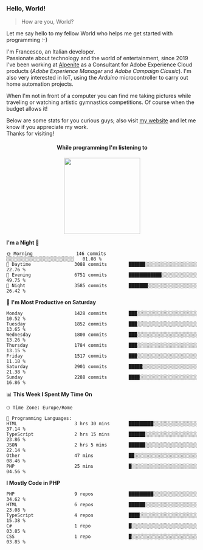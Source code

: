 ### Hello, World!

> How are you, World?

Let me say hello to my fellow World who helps me get started with programming :-)

I'm Francesco, an Italian developer.  
Passionate about technology and the world of entertainment, since 2019 I've been working at [Alpenite](https://www.alpenite.com) as a Consultant for Adobe Experience Cloud products (*Adobe Experience Manager* and *Adobe Campaign Classic*). I'm also very interested in IoT, using the *Arduino* microcontroller to carry out home automation projects.

When I'm not in front of a computer you can find me taking pictures while traveling or watching artistic gymnastics competitions. Of course when the budget allows it!

Below are some stats for you curious guys; also visit [my website](https://www.francescorega.eu) and let me know if you appreciate my work.  
Thanks for visiting!

<div align="center">
  <h4>While programming I'm listening to</h4>
  <a href="https://apps.francescorega.eu/now-playing/11147232609" target="_blank"><img src="https://apps.francescorega.eu/now-playing/11147232609" width="200"></a>
</div>

<!--START_SECTION:waka-->
**I'm a Night 🦉** 

```text
🌞 Morning                146 commits         ░░░░░░░░░░░░░░░░░░░░░░░░░   01.08 % 
🌆 Daytime                3088 commits        ██████░░░░░░░░░░░░░░░░░░░   22.76 % 
🌃 Evening                6751 commits        ████████████░░░░░░░░░░░░░   49.75 % 
🌙 Night                  3585 commits        ███████░░░░░░░░░░░░░░░░░░   26.42 % 
```
📅 **I'm Most Productive on Saturday** 

```text
Monday                   1428 commits        ███░░░░░░░░░░░░░░░░░░░░░░   10.52 % 
Tuesday                  1852 commits        ███░░░░░░░░░░░░░░░░░░░░░░   13.65 % 
Wednesday                1800 commits        ███░░░░░░░░░░░░░░░░░░░░░░   13.26 % 
Thursday                 1784 commits        ███░░░░░░░░░░░░░░░░░░░░░░   13.15 % 
Friday                   1517 commits        ███░░░░░░░░░░░░░░░░░░░░░░   11.18 % 
Saturday                 2901 commits        █████░░░░░░░░░░░░░░░░░░░░   21.38 % 
Sunday                   2288 commits        ████░░░░░░░░░░░░░░░░░░░░░   16.86 % 
```


📊 **This Week I Spent My Time On** 

```text
🕑︎ Time Zone: Europe/Rome

💬 Programming Languages: 
HTML                     3 hrs 30 mins       █████████░░░░░░░░░░░░░░░░   37.14 % 
TypeScript               2 hrs 15 mins       ██████░░░░░░░░░░░░░░░░░░░   23.86 % 
JSON                     2 hrs 5 mins        ██████░░░░░░░░░░░░░░░░░░░   22.14 % 
Other                    47 mins             ██░░░░░░░░░░░░░░░░░░░░░░░   08.46 % 
PHP                      25 mins             █░░░░░░░░░░░░░░░░░░░░░░░░   04.56 % 
```

**I Mostly Code in PHP** 

```text
PHP                      9 repos             █████████░░░░░░░░░░░░░░░░   34.62 % 
HTML                     6 repos             ██████░░░░░░░░░░░░░░░░░░░   23.08 % 
TypeScript               4 repos             ████░░░░░░░░░░░░░░░░░░░░░   15.38 % 
C#                       1 repo              █░░░░░░░░░░░░░░░░░░░░░░░░   03.85 % 
CSS                      1 repo              █░░░░░░░░░░░░░░░░░░░░░░░░   03.85 % 
```




<!--END_SECTION:waka-->
